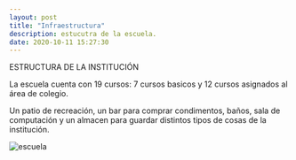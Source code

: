 ```yaml
---
layout: post
title: "Infraestructura"
description: estucutra de la escuela.
date: 2020-10-11 15:27:30
---
```

ESTRUCTURA DE LA INSTITUCIÓN

La escuela cuenta con 19 cursos: 7 cursos basicos y 12 cursos asignados al área de colegio.

Un patio de recreación, un bar para comprar condimentos, baños, sala de computación y un almacen para guardar distintos tipos de cosas de la institución.


![escuela]({{site.baseurl}}/assets/textures/escuela.jpg) 

